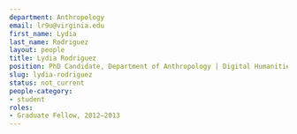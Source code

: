 ```yaml
---
department: Anthropology
email: lr9u@virginia.edu
first_name: Lydia
last_name: Rodriguez
layout: people
title: Lydia Rodriguez
position: PhD Candidate, Department of Anthropology | Digital Humanities Fellow 2012-2013
slug: lydia-rodriguez
status: not_current
people-category:
- student
roles:
- Graduate Fellow, 2012–2013
---
```



